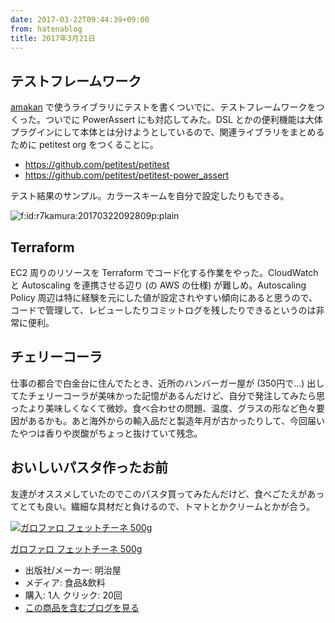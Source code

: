 ```yaml
---
date: 2017-03-22T09:44:39+09:00
from: hatenablog
title: 2017年3月21日
---
```


<h2>テストフレームワーク</h2>

<p><a href="https://amakan.net/">amakan</a> で使うライブラリにテストを書くついでに、テストフレームワークをつくった。ついでに PowerAssert にも対応してみた。DSL とかの便利機能は大体プラグインにして本体とは分けようとしているので、関連ライブラリをまとめるために petitest org をつくることに。</p>

<ul>
<li><a href="https://github.com/petitest/petitest">https://github.com/petitest/petitest</a></li>
<li><a href="https://github.com/petitest/petitest-power_assert">https://github.com/petitest/petitest-power_assert</a></li>
</ul>


<p>テスト結果のサンプル。カラースキームを自分で設定したりもできる。</p>

<p><span itemscope itemtype="http://schema.org/Photograph"><img src="https://cdn-ak.f.st-hatena.com/images/fotolife/r/r7kamura/20170322/20170322092809.png" alt="f:id:r7kamura:20170322092809p:plain" title="f:id:r7kamura:20170322092809p:plain" class="hatena-fotolife" itemprop="image"></span></p>

<h2>Terraform</h2>

<p>EC2 周りのリソースを Terraform でコード化する作業をやった。CloudWatch と Autoscaling を連携させる辺り (の AWS の仕様) が難しめ。Autoscaling Policy 周辺は特に経験を元にした値が設定されやすい傾向にあると思うので、コードで管理して、レビューしたりコミットログを残したりできるというのは非常に便利。</p>

<h2>チェリーコーラ</h2>

<p>仕事の都合で白金台に住んでたとき、近所のハンバーガー屋が (350円で…) 出してたチェリーコーラが美味かった記憶があるんだけど、自分で発注してみたら思ったより美味しくなくて微妙。食べ合わせの問題、温度、グラスの形など色々要因があるかも。あと海外からの輸入品だと製造年月が古かったりして、今回届いたやつは香りや炭酸がちょっと抜けていて残念。</p>

<h2>おいしいパスタ作ったお前</h2>

<p>友達がオススメしていたのでこのパスタ買ってみたんだけど、食べごたえがあってとても良い。繊細な具材だと負けるので、トマトとかクリームとかが合う。</p>

<p></p><div class="hatena-asin-detail">
<a href="http://www.amazon.co.jp/exec/obidos/ASIN/B005A1T6UO/r7kamura-22/"><img src="https://images-fe.ssl-images-amazon.com/images/I/41T6NbKp2GL._SL160_.jpg" class="hatena-asin-detail-image" alt="ガロファロ フェットチーネ 500g" title="ガロファロ フェットチーネ 500g"></a><div class="hatena-asin-detail-info">
<p class="hatena-asin-detail-title"><a href="http://www.amazon.co.jp/exec/obidos/ASIN/B005A1T6UO/r7kamura-22/">ガロファロ フェットチーネ 500g</a></p>
<ul>
<li>
<span class="hatena-asin-detail-label">出版社/メーカー:</span> 明治屋</li>
<li>
<span class="hatena-asin-detail-label">メディア:</span> 食品&amp;飲料</li>
<li>
<span class="hatena-asin-detail-label">購入</span>: 1人 <span class="hatena-asin-detail-label">クリック</span>: 20回</li>
<li><a href="http://d.hatena.ne.jp/asin/B005A1T6UO/r7kamura-22" target="_blank">この商品を含むブログを見る</a></li>
</ul>
</div>
<div class="hatena-asin-detail-foot"></div>
</div>

